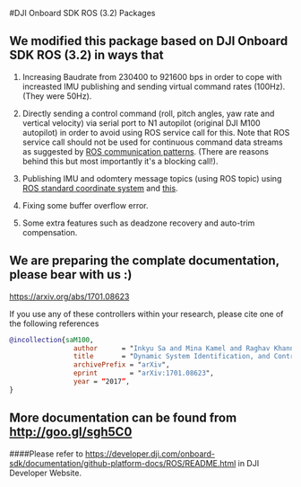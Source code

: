 #DJI Onboard SDK ROS (3.2) Packages
## We modified this package based on DJI Onboard SDK ROS (3.2) in ways that

1. Increasing Baudrate from 230400 to 921600 bps in order to cope with increasted IMU publishing and sending virtual command rates (100Hz). (They were 50Hz).

2. Directly sending a control command (roll, pitch angles, yaw rate and vertical velocity) via serial port to N1 autopilot (original DJI M100 autopilot) in order to avoid using ROS service call for this. Note that ROS service call should not be used for continuous command data streams as suggested by [ROS communication patterns](http://wiki.ros.org/ROS/Patterns/Communication). (There are reasons behind this but most importantly it's a blocking call!).

3. Publishing IMU and odomtery message topics (using ROS topic) using [ROS standard coordinate system](http://www.ros.org/reps/rep-0103.html) and [this](http://www.ros.org/reps/rep-0105.html).

4. Fixing some buffer overflow error.

5. Some extra features such as deadzone recovery and auto-trim compensation. 

## We are preparing the complate documentation, please bear with us :)

https://arxiv.org/abs/1701.08623

If you use any of these controllers within your research, please cite one of the following references

```bibtex
@incollection{saM100,
                author      = "Inkyu Sa and Mina Kamel and Raghav Khanna and Marija Popovic and Juan Nieto and Roland Siegwart",
                title       = "Dynamic System Identification, and Control for a cost effective open-source VTOL MAV",
                archivePrefix = "arXiv",
                eprint        = "arXiv:1701.08623",
                year = “2017”,
}
```


## More documentation can be found from http://goo.gl/sgh5C0

####Please refer to <https://developer.dji.com/onboard-sdk/documentation/github-platform-docs/ROS/README.html> in DJI Developer Website.
